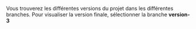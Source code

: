 Vous trouverez les différentes versions du projet dans les différentes branches. Pour visualiser la version finale, sélectionner la branche **version-3**
